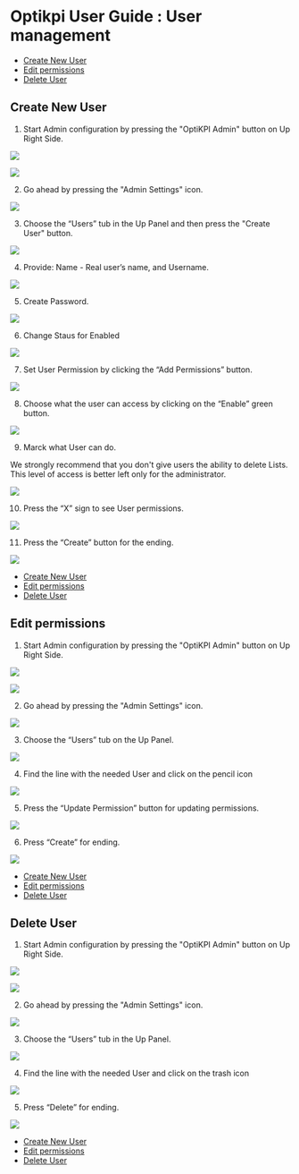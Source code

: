 # Optikpi User Guide : User management

* [Create New User](optikpi-user-guide-user-management.md#Usermanagement-CreateNewUser)
* [Edit permissions](optikpi-user-guide-user-management.md#Usermanagement-Editpermissions)
* [Delete User](optikpi-user-guide-user-management.md#Usermanagement-DeleteUser)

## Create New User <a id="Usermanagement-CreateNewUser"></a>

1. Start Admin configuration by pressing the "OptiKPI Admin" button on Up Right Side.

![](.gitbook/assets/274726939.jpg)

![](.gitbook/assets/image%20%2819%29.png)



2. Go ahead by pressing the "Admin Settings" icon.

![](.gitbook/assets/274726951%20%282%29.jpg)

3. Choose the “Users” tub in the Up Panel and then press the "Create User" button.

![](.gitbook/assets/274727032.jpg)

4. Provide: Name - Real user’s name, and Username.

![](.gitbook/assets/274661435.jpg)

5. Create Password.

![](.gitbook/assets/274989105.jpg)

6. Change Staus for Enabled

![](.gitbook/assets/275316762.jpg)

7. Set User Permission by clicking the “Add Permissions” button.

![](.gitbook/assets/275218462.jpg)

8. Choose what the user can access by clicking on the “Enable” green button.

![](.gitbook/assets/275087424.jpg)

9. Marck what User can do.

We strongly recommend that you don't give users the ability to delete Lists.  
This level of access is better left only for the administrator.

![](.gitbook/assets/275382307.jpg)

10. Press the “X” sign to see User permissions.

![](.gitbook/assets/275447819%20%281%29.jpg)

 11. Press the “Create” button for the ending.

![](.gitbook/assets/275087418.jpg)



* [Create New User](optikpi-user-guide-user-management.md#Usermanagement-CreateNewUser)
* [Edit permissions](optikpi-user-guide-user-management.md#Usermanagement-Editpermissions)
* [Delete User](optikpi-user-guide-user-management.md#Usermanagement-DeleteUser)

## Edit permissions <a id="Usermanagement-Editpermissions"></a>

1. Start Admin configuration by pressing the "OptiKPI Admin" button on Up Right Side.

![](.gitbook/assets/274726939.jpg)

![](.gitbook/assets/image%20%2819%29%20%282%29.png)



2. Go ahead by pressing the "Admin Settings" icon.

![](.gitbook/assets/274726951%20%282%29.jpg)

3. Choose the “Users” tub on the Up Panel.

![](.gitbook/assets/274727032.jpg)

4. Find the line with the needed User and click on the pencil icon

![](.gitbook/assets/274727046.jpg)

5. Press the “Update Permission” button for updating permissions.

![](.gitbook/assets/275120190.jpg)

6. Press “Create” for ending.

![](.gitbook/assets/275087445.jpg)

* [Create New User](optikpi-user-guide-user-management.md#Usermanagement-CreateNewUser)
* [Edit permissions](optikpi-user-guide-user-management.md#Usermanagement-Editpermissions)
* [Delete User](optikpi-user-guide-user-management.md#Usermanagement-DeleteUser)

## Delete User <a id="Usermanagement-DeleteUser"></a>

1. Start Admin configuration by pressing the "OptiKPI Admin" button on Up Right Side.

![](.gitbook/assets/274726939.jpg)

![](.gitbook/assets/275021889%20%281%29.jpg)

2. Go ahead by pressing the "Admin Settings" icon.

![](.gitbook/assets/274726951%20%282%29.jpg)

3. Choose the “Users” tub in the Up Panel.

![](.gitbook/assets/274727032.jpg)

4. Find the line with the needed User and click on the trash icon

![](.gitbook/assets/275120176.jpg)

5. Press “Delete” for ending.

![](.gitbook/assets/274595897.jpg)

* [Create New User](optikpi-user-guide-user-management.md#Usermanagement-CreateNewUser)
* [Edit permissions](optikpi-user-guide-user-management.md#Usermanagement-Editpermissions)
* [Delete User](optikpi-user-guide-user-management.md#Usermanagement-DeleteUser)


